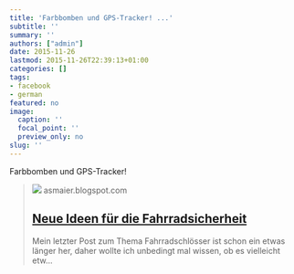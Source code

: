 ```yaml
---
title: 'Farbbomben und GPS-Tracker! ...'
subtitle: ''
summary: ''
authors: ["admin"]
date: 2015-11-26
lastmod: 2015-11-26T22:39:13+01:00
categories: []
tags:
- facebook
- german
featured: no
image:
  caption: ''
  focal_point: ''
  preview_only: no
slug: ''
---
```

Farbbomben und GPS-Tracker!
> [![](https://lh6.googleusercontent.com/proxy/emtwHG2DfmJwQ79-9sRu_FOa6dXYp_SGjeEBlitT09WNGT0B5eK4kInrgYht2kxlwWCToIzFnZzZxfRL=w1200-h630-n-k-no-nu)](http://asmaier.blogspot.de/2015/11/neue-ideen-fur-die-fahrradsicherheit.html)
> asmaier.blogspot.com
> ## [Neue Ideen für die Fahrradsicherheit](http://asmaier.blogspot.de/2015/11/neue-ideen-fur-die-fahrradsicherheit.html)
>
>   Mein letzter Post zum Thema Fahrradschlösser  ist schon ein etwas länger her, daher wollte ich unbedingt mal wissen, ob es vielleicht etw...


